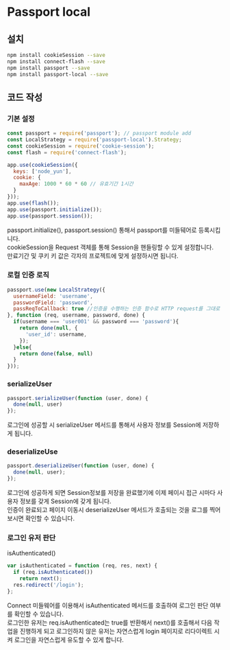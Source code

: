 
# Passport local

## 설치
```bash
npm install cookieSession --save
npm install connect-flash --save
npm install passport --save
npm install passport-local --save
```

## 코드 작성

### 기본 설정
```javascript
const passport = require('passport'); // passport module add
const LocalStrategy = require('passport-local').Strategy;
const cookieSession = require('cookie-session');
const flash = require('connect-flash');

app.use(cookieSession({
  keys: ['node_yun'],
  cookie: {
    maxAge: 1000 * 60 * 60 // 유효기간 1시간
  }
}));
app.use(flash());
app.use(passport.initialize());
app.use(passport.session());
```
passport.initialize(), passport.session() 통해서 passport를 미들뒈어로 등록시킵니다.  
cookieSession을 Request 객체를 통해 Session을 핸들링할 수 있게 설정합니다.  
만료기간 및 쿠키 키 값은 각자의 프로젝트에 맞게 설정하시면 됩니다.  

### 로컬 인증 로직
```javascript
passport.use(new LocalStrategy({
  usernameField: 'username',
  passwordField: 'password',
  passReqToCallback: true //인증을 수행하는 인증 함수로 HTTP request를 그대로  전달할지 여부를 결정한다
}, function (req, username, password, done) {
  if(username === 'user001' && password === 'password'){
    return done(null, {
      'user_id': username,
    });
  }else{
    return done(false, null)
  }
}));
```

### serializeUser
```javascript
passport.serializeUser(function (user, done) {
  done(null, user)
});
```
로그인에 성공할 시 serializeUser 메서드를 통해서 사용자 정보를 Session에 저장하게 됩니다.  

### deserializeUse
```javascript
passport.deserializeUser(function (user, done) {
  done(null, user);
});
```
로그인에 성공하게 되면 Session정보를 저장을 완료했기에 이제 페이시 접근 시마다 사용자 정보를 갖게 Session에 갖게 됩니다.  
인증이 완료되고 페이지 이동시 deserializeUser 메서드가 호출되는 것을 로그를 찍어 보시면 확인할 수 있습니다.  

### 로그인 유저 판단
isAuthenticated()  
```javascript
var isAuthenticated = function (req, res, next) {
  if (req.isAuthenticated())
    return next();
  res.redirect('/login');
};
```
Connect 미들웨어를 이용해서 isAuthenticated 메서드를 호출하여 로그인 판단 여부를 확인할 수 있습니다.  
로그인한 유저는 req.isAuthenticated는 true를 반환해서 next()를 호출해서 다음 작업을 진행하게 되고 로그인하지 않은 유저는 자연스럽게 login 페이지로 리다이렉트 시켜 로그인을 자연스럽게 유도할 수 있게 합니다.

